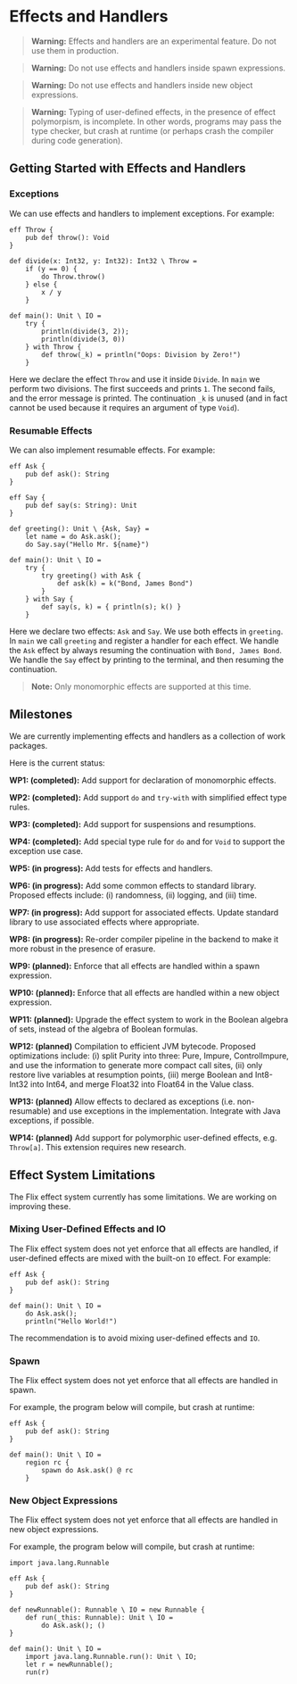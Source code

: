 # Effects and Handlers

> **Warning:** Effects and handlers are an experimental feature. Do not use them
> in production.

> **Warning:** Do not use effects and handlers inside spawn expressions.

> **Warning:** Do not use effects and handlers inside new object expressions.

> **Warning:** Typing of user-defined effects, in the presence of effect
> polymorpism, is incomplete. In other words, programs may pass the type
> checker, but crash at runtime (or perhaps crash the compiler during code
> generation). 

## Getting Started with Effects and Handlers

### Exceptions

We can use effects and handlers to implement exceptions. For example:

```flix
eff Throw {
    pub def throw(): Void
}

def divide(x: Int32, y: Int32): Int32 \ Throw = 
    if (y == 0) {
        do Throw.throw()
    } else {
        x / y
    }

def main(): Unit \ IO = 
    try {
        println(divide(3, 2));
        println(divide(3, 0))
    } with Throw {
        def throw(_k) = println("Oops: Division by Zero!")
    }
```

Here we declare the effect `Throw` and use it inside `Divide`. In `main` we
perform two divisions. The first succeeds and prints `1`. The second fails, and
the error message is printed. The continuation `_k` is unused (and in fact
cannot be used because it requires an argument of type `Void`). 

### Resumable Effects

We can also implement resumable effects. For example:

```flix
eff Ask {
    pub def ask(): String
}

eff Say {
    pub def say(s: String): Unit
}

def greeting(): Unit \ {Ask, Say} = 
    let name = do Ask.ask();
    do Say.say("Hello Mr. ${name}")

def main(): Unit \ IO = 
    try {
        try greeting() with Ask {
            def ask(k) = k("Bond, James Bond")
        }
    } with Say {
        def say(s, k) = { println(s); k() }
    }
```

Here we declare two effects: `Ask` and `Say`. We use both effects in `greeting`.
In `main` we call `greeting` and register a handler for each effect. We handle
the `Ask` effect by always resuming the continuation with `Bond, James Bond`.
We handle the `Say` effect by printing to the terminal, and then resuming the
continuation.

> **Note:** Only monomorphic effects are supported at this time.

## Milestones

We are currently implementing effects and handlers as a collection of work packages.

Here is the current status:

**WP1: (completed):** Add support for declaration of monomorphic effects.

**WP2: (completed):** Add support `do` and `try-with` with simplified effect type rules.

**WP3: (completed):** Add support for suspensions and resumptions.

**WP4: (completed):** Add special type rule for `do` and for `Void` to support
the exception use case.

**WP5: (in progress):** Add tests for effects and handlers.

**WP6: (in progress):** Add some common effects to standard library. Proposed effects
include: (i) randomness, (ii) logging, and (iii) time.

**WP7: (in progress):** Add support for associated effects. Update standard
library to use associated effects where appropriate. 

**WP8: (in progress):** Re-order compiler pipeline in the backend to make it
more robust in the presence of erasure. 

**WP9: (planned):** Enforce that all effects are handled within a spawn expression.

**WP10: (planned):** Enforce that all effects are handled within a new object expression.

**WP11: (planned):** Upgrade the effect system to work in the Boolean algebra of
sets, instead of the algebra of Boolean formulas. 

**WP12: (planned)** Compilation to efficient JVM bytecode. Proposed optimizations
include: (i) split Purity into three: Pure, Impure, ControlImpure, and use the
information to generate more compact call sites, (ii) only restore live
variables at resumption points, (iii) merge Boolean and Int8-Int32 into Int64,
and merge Float32 into Float64 in the Value class. 

**WP13: (planned)** Allow effects to declared as exceptions (i.e. non-resumable)
and use exceptions in the implementation. Integrate with Java exceptions, if
possible. 

**WP14: (planned)** Add support for polymorphic user-defined effects, e.g.
`Throw[a]`. This extension requires new research. 

## Effect System Limitations

The Flix effect system currently has some limitations. We are working on improving
these.

### Mixing User-Defined Effects and IO

The Flix effect system does not yet enforce that all effects are handled, if
user-defined effects are mixed with the built-on `IO` effect. For example: 

```flix
eff Ask {
    pub def ask(): String
}

def main(): Unit \ IO = 
    do Ask.ask();
    println("Hello World!")
```

The recommendation is to avoid mixing user-defined effects and `IO`.

### Spawn

The Flix effect system does not yet enforce that all effects are handled in spawn.

For example, the program below will compile, but crash at runtime:

```flix
eff Ask {
    pub def ask(): String
}

def main(): Unit \ IO = 
    region rc {
        spawn do Ask.ask() @ rc
    }
```

### New Object Expressions

The Flix effect system does not yet enforce that all effects are handled in new object expressions.

For example, the program below will compile, but crash at runtime:

```flix
import java.lang.Runnable

eff Ask {
    pub def ask(): String
}

def newRunnable(): Runnable \ IO = new Runnable {
    def run(_this: Runnable): Unit \ IO = 
        do Ask.ask(); ()
}

def main(): Unit \ IO = 
    import java.lang.Runnable.run(): Unit \ IO;
    let r = newRunnable();
    run(r)

```
